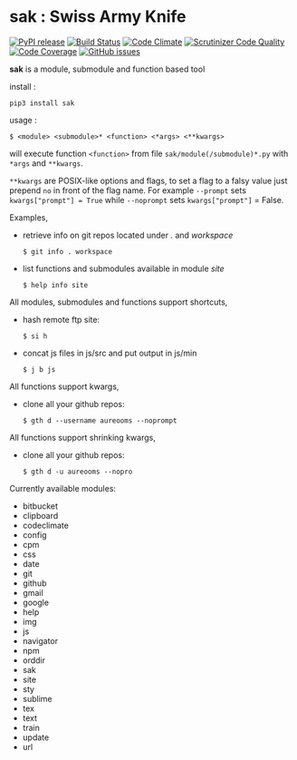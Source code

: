 # sak : Swiss Army Knife

[![PyPI release](https://img.shields.io/pypi/v/sak.svg?style=flat)](https://pypi.python.org/pypi/sak)
[![Build Status](http://img.shields.io/travis/aureooms/sak.svg?style=flat)](https://travis-ci.org/aureooms/sak)
[![Code Climate](http://img.shields.io/codeclimate/github/aureooms/sak.svg?style=flat)](https://codeclimate.com/github/aureooms/sak)
[![Scrutinizer Code Quality](http://img.shields.io/scrutinizer/g/aureooms/sak.svg?style=flat)](https://scrutinizer-ci.com/g/aureooms/sak/?branch=main)
[![Code Coverage](http://img.shields.io/scrutinizer/coverage/g/aureooms/sak.svg?style=flat)](https://scrutinizer-ci.com/g/aureooms/sak/?branch=main)
[![GitHub issues](http://img.shields.io/github/issues/aureooms/sak.svg?style=flat)](https://github.com/aureooms/sak/issues)

**sak** is a module, submodule and function based tool

install :

	pip3 install sak

usage :

	$ <module> <submodule>* <function> <*args> <**kwargs>

will execute function `<function>` from file `sak/module(/submodule)*.py` with
`*args` and `**kwargs`.

`**kwargs` are POSIX-like options and flags, to set a flag to a falsy
value just prepend `no` in front of the flag name. For example `--prompt` sets
`kwargs["prompt"] = True` while `--noprompt` sets `kwargs["prompt"]` = False.

Examples,

  - retrieve info on git repos located under *.* and *workspace*

		$ git info . workspace

  - list functions and submodules available in module *site*

		$ help info site

All modules, submodules and functions support shortcuts,

  - hash remote ftp site:

		$ si h

  - concat js files in js/src and put output in js/min

		$ j b js

All functions support kwargs,

  - clone all your github repos:

		$ gth d --username aureooms --noprompt

All functions support shrinking kwargs,

  - clone all your github repos:

		$ gth d -u aureooms --nopro

Currently available modules:

  - bitbucket
  - clipboard
  - codeclimate
  - config
  - cpm
  - css
  - date
  - git
  - github
  - gmail
  - google
  - help
  - img
  - js
  - navigator
  - npm
  - orddir
  - sak
  - site
  - sty
  - sublime
  - tex
  - text
  - train
  - update
  - url
